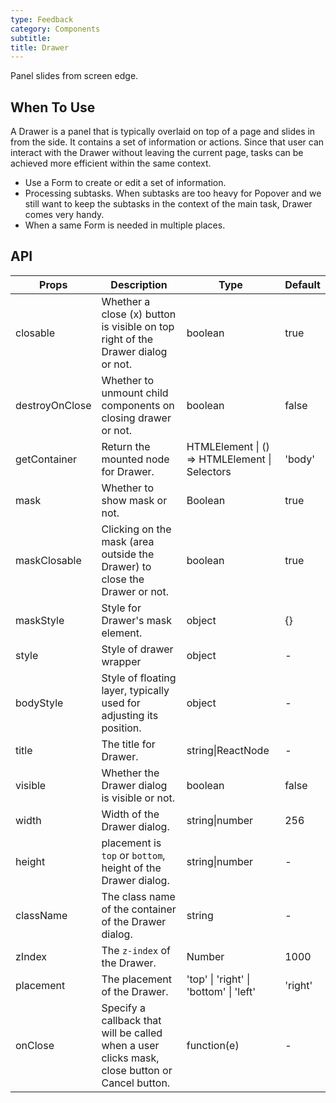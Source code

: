 ```yaml
---
type: Feedback
category: Components
subtitle:
title: Drawer
---
```


Panel slides from screen edge.

## When To Use

A Drawer is a panel that is typically overlaid on top of a page and slides in from the side. It contains a set of information or actions. Since that user can interact with the Drawer without leaving the current page, tasks can be achieved more efficient within the same context.

* Use a Form to create or edit a set of information.
* Processing subtasks. When subtasks are too heavy for Popover and we still want to keep the subtasks in the context of the main task, Drawer comes very handy.
* When a same Form is needed in multiple places.

## API

| Props | Description | Type | Default |
| --- | --- | --- | --- |
| closable | Whether a close (x) button is visible on top right of the Drawer dialog or not. | boolean | true |
| destroyOnClose | Whether to unmount child components on closing drawer or not. | boolean | false |
| getContainer | Return the mounted node for Drawer. | HTMLElement \| () => HTMLElement \| Selectors | 'body' |
| mask | Whether to show mask or not. | Boolean | true |
| maskClosable | Clicking on the mask (area outside the Drawer) to close the Drawer or not. | boolean | true |
| maskStyle | Style for Drawer's mask element. | object | {} |
| style | Style of drawer wrapper | object | - |
| bodyStyle | Style of floating layer, typically used for adjusting its position. | object | - |
| title | The title for Drawer. | string\|ReactNode | - |
| visible | Whether the Drawer dialog is visible or not. | boolean | false |
| width | Width of the Drawer dialog. | string\|number | 256 |
| height | placement is `top` or `bottom`, height of the Drawer dialog. | string\|number | - |
| className | The class name of the container of the Drawer dialog. | string | - |
| zIndex | The `z-index` of the Drawer. | Number | 1000 |
| placement | The placement of the Drawer. | 'top'  \| 'right' \| 'bottom' \| 'left' | 'right' |
| onClose | Specify a callback that will be called when a user clicks mask, close button or Cancel button. | function(e) | - |

<style>
#_hj_feedback_container {
  display: none;
}
</style>
